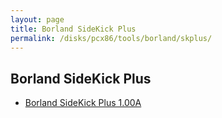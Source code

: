 ```yaml
---
layout: page
title: Borland SideKick Plus
permalink: /disks/pcx86/tools/borland/skplus/
---
```


Borland SideKick Plus
---------------------

* [Borland SideKick Plus 1.00A](1.00a/)
